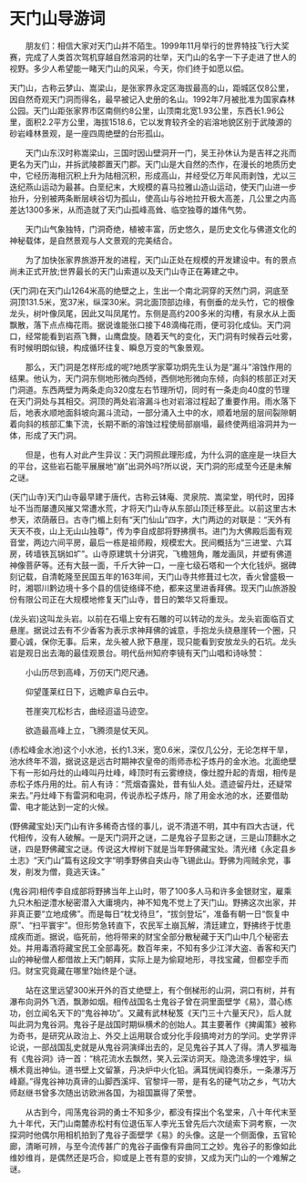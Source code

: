 # 天门山导游词
　　朋友们：相信大家对天门山并不陌生。1999年11月举行的世界特技飞行大奖赛，完成了人类首次驾机穿越自然溶洞的壮举，天门山的名字一下子走进了世人的视野。多少人希望能一睹天门山的风采，今天，你们终于如愿以偿。

天门山，古称云梦山、嵩梁山，是张家界永定区海拔最高的山，距城区仅8公里，因自然奇观天门洞而得名，最早被记入史册的名山。1992年7月被批准为国家森林公园。天门山距张家界市区南侧约8公里，山顶南北宽1.93公里，东西长1.96公里，面积2.2平方公里，海拔1518.6，它以发育较齐全的岩溶地貌区别于武陵源的砂岩峰林景观，是一座四周绝壁的台形孤山。

　　天门山东汉时称嵩梁山，三国时因山壁洞开一门，吴王孙休认为是吉祥之兆而更名为天门山，并拆武陵郡置天门郡。天门山是大自然的杰作，在漫长的地质历史中，它经历海相沉积上升为陆相沉积，形成高山，并经受亿万年风雨剥蚀，尤以三迭纪燕山运动为最甚。白垩纪末，大规模的喜马拉雅山造山运动，使天门山进一步抬升，分别被两条断层峡谷切为孤山，使高山与谷地拉开极大高差，几公里之内高差达1300多米，从而造就了天门山孤峰高耸、临空独尊的雄伟气势。

　　天门山气象独特，门洞奇绝，植被丰富，历史悠久，是历史文化与佛道文化的神秘载体，是自然景观与人文景观的完美结合。

　　为了加快张家界旅游开发的进程，天门山正处在规模的开发建设中。有的景点尚未正式开放;世界最长的天门山索道以及天门山寺正在筹建之中。

(天门洞)在天门山1264米高的绝壁之上，生出一个南北洞穿的天然门洞，洞底至洞顶131.5米，宽37米，纵深30米。洞北面顶部边缘，有倒垂的龙头竹，它的根像龙头，树叶像凤尾，因此又叫凤尾竹。东侧是高约200多米的沟槽，有泉水从上面飘散，落下点点梅花雨。据说谁能张口接下48滴梅花雨，便可羽化成仙。天门洞口，经常能看到岩燕飞舞，山鹰盘旋。随着天气的变化，天门洞有时候吞云吐雾，有时候明朗似镜，构成循环往复、瞬息万变的气象景观。

　　那么，天门洞是怎样形成的呢?地质学家覃功炯先生认为是“漏斗”溶蚀作用的结果。他认为，天门洞东侧地形微向西倾，西侧地形微向东倾，向斜的核部正对天门洞道。东西两壁为两条走向320度左右节理所切，同时有一条走向40度的节理在天门洞处与其相交。洞顶的两处岩溶漏斗也对岩溶过程起了重要作用。雨水落下后，地表水顺地面斜坡向漏斗流动，一部分涌入土中的水，顺着地层的层间裂隙朝着向斜的核部汇集下流，长期不断的溶蚀过程使局部崩塌，最终使两组溶洞并为一体，形成了天门洞。

　　但是，也有人对此产生异议：天门洞照此理形成，为什么洞的底座是一块巨大的平台，这些岩石能平展展地“崩”出洞外吗?所以说，天门洞的形成至今还是未解之谜。

(天门山寺)天门山寺最早建于唐代，古称云钵庵、灵泉院、嵩梁堂，明代时，因择址不当而屡遭风摧又常遭水荒，才将天门山寺从东部山顶迁移至此。以前这里古木参天，浓荫蔽日。古寺门楣上刻有“天门仙山”四字，大门两边的对联是：“天外有天天不夜，山上无山山独尊”，传为李自成部将野拂撰书。进门为大佛殿后面有观音堂，两边六间平房，最后一栋是祖师殿，规模宏大。民间概括为“三进堂、六耳房，砖墙铁瓦锅如圹”。山寺原建筑十分讲究，飞檐翘角，雕龙画凤，并塑有佛道神像菩萨等。还有大鼓一面，千斤大钟一口，一座七级石塔和一个大化钱炉。据碑刻记载，自清乾隆至民国五年的163年间，天门山寺共修葺过七次，香火曾盛极一时，湘鄂川黔边境十多个县的信徒络绎不绝，都来这里进香拜佛。现天门山旅游股份有限公司正在大规模地修复天门山寺，昔日的繁华又将重现。

(龙头岩)这叫龙头岩。以前在石塌上安有石雕的可以转动的龙头。龙头岩面临百丈悬崖。据说过去有不少香客为表示求神拜佛的诚意，手抱龙头绕悬崖转一个圈，只要心诚，保你无事。后来，龙头被人掀下悬崖，现只能看到安放龙头的石坑。龙头岩是观日出去海的最佳观景台。明代岳州知府李镜有天门山唱和诗咏赞：

　　小山历尽到高峰，万仞天门咫尺通。

　　仰望蓬莱红日下，远瞻庐阜白云中。

　　苍崖突兀松杉古，曲经迢遥马迹空。

　　欲造最高峰上立，飞腾须是仗天风。

(赤松峰金水池)这个小水池，长约1.3米，宽0.6米，深仅几公分，无论怎样干旱，池水终年不涸，据说这是远古时期神农皇帝的雨师赤松子炼丹的金水池。北面绝壁下有一形如丹灶的山峰叫丹灶峰，峰顶时有云雾缭绕，像灶膛升起的青烟，相传是赤松子炼丹用的灶。前人有诗：“荒烟杳露处，昔有仙人处。遗迹留丹灶，还疑常来去。”丹灶峰下有雷洞和电洞，传说赤松子炼丹，除了用金水池的水，还要借助雷、电才能达到一定的火候。

(野佛藏宝处)天门山有许多稀奇古怪的事儿，说不清道不明，其中有四大古谜，代代相传，没有人破解。一是天门洞开之谜，二是鬼谷子显影之谜，三是山顶翻水之谜，四是野佛藏宝之谜。传说这大榉树下就是当年野佛藏宝处。清光绪《永定县乡土志》“天门山”篇有这段文字“明季野佛自夹山寺飞锡此山。野佛为闯贼余党，事发，削发为僧，竟逃天诛。”

(鬼谷洞)相传李自成部将野拂当年上山时，带了100多人马和许多金银财宝，雇乘九只木船逆澧水秘密潜入大庸境内，神不知鬼不觉上了天门山。野拂这次出家，并非真正要“立地成佛”。而是每日“枕戈待旦”，“拔剑登坛”，准备有朝一日“恢复中原”、“扫平寰宇”。但形势急转直下，农民军土崩瓦解，清廷建立，野拂终于忧患成疾而逝。据说，临死前，他将带来的财宝全部分散秘藏于天门山中几个秘密去处。并用毒酒将藏宝民工全部毒死。数百年来，不知有多少江洋大盗、香客和天门山的神秘僧人都借故上天门朝拜，实际上是为偷窥地形，寻找宝藏，但都空手而归。财宝究竟藏在哪里?始终是个谜。

　　站在这里远望300米开外的百丈绝壁上，有个倒梯形的山洞，洞口有树，并有瀑布向洞外飞洒，飘渺如烟。相传战国名士鬼谷子曾在洞里面壁学《易》，潜心练功，创立闻名天下的“鬼谷神功”。又藏有武林秘笈《天门三十六量天尺》，后人就叫此洞为鬼谷洞。鬼谷子是战国时期纵横术的创始人。其主要著作《捭阖策》被称为奇书，是研究从政治上、外交上运用联合或分化手段搞垮对方的学问。史学界评论说，一部战国乱史就是从鬼谷洞演绎出去的，足见鬼谷子其人了得。清人罗福海有《鬼谷洞》诗一首：“桃花流水去飘然，笑入云深访洞天。隐逸流多埋姓宇，纵横术竟出神仙。道书壁上文留篆，丹决炉中火化铅。满耳恍闻钧奏乐，一条瀑泻万峰巅。”得鬼谷神功真谛的山脚西溪坪、官黎坪一带，是有名的硬气功之乡，气功大师赵继书曾多次随出访欧洲各国，为祖国赢得了荣誉。

　　从古到今，闯荡鬼谷洞的勇士不知多少，都没有探出个名堂来，八十年代末至九十年代，天门山南麓赤松村有位退伍军人李光玉曾先后六次缒索下洞考察，一次探洞时他偶尔用相机拍到了鬼谷子面壁学《易》的头像。这是一个侧面像，五官轮廊，清晰可辨，与至今流传甚广的鬼谷子画像有异曲同工之妙。鬼谷子的影像如此维妙维肖，是偶然还是巧合，抑或是上苍有意的安排，又成为天门山的一个难解之谜。